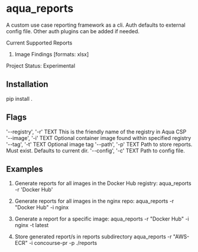 aqua_reports
====

A custom use case reporting framework as a cli.
Auth defaults to external config file. Other auth plugins can be added if needed.

Current Supported Reports
1. Image Findings [formats: xlsx]

Project Status: Experimental

## Installation
pip install .


## Flags

'--registry', '-r' TEXT This is the friendly name of the registry in Aqua CSP<br/>
'--image', '-i' TEXT Optional container image found within specified registry<br/>
'--tag', '-t' TEXT Optional image tag
'--path', '-p' TEXT Path to store reports. Must exist. Defaults to current dir.
'--config', '-c' TEXT Path to config file.

## Examples

1. Generate reports for all images in the Docker Hub registry:
   aqua_reports -r 'Docker Hub'

2. Generate reports for all images in the nginx repo:
   aqua_reports -r "Docker Hub" -i nginx
       
3. Generate a report for a specific image:
   aqua_reports -r "Docker Hub" -i nginx -t  latest
   
4. Store generated report/s in reports subdirectory
   aqua_reports  -r "AWS-ECR" -i concourse-pr -p ./reports

